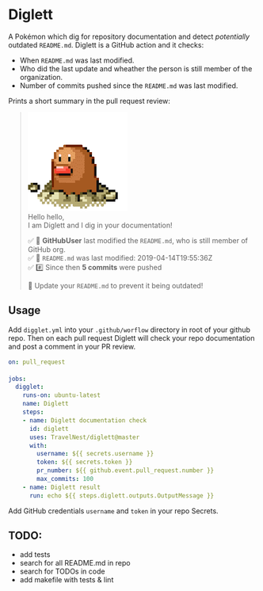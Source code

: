 # Diglett 
A Pokémon which dig for repository documentation and detect _potentially_ outdated `README.md`. Diglett is a GitHub action and it checks:
 - When `README.md` was last modified.
 - Who did the last update and wheather the person is still member of the organization.  
 - Number of commits pushed since the `README.md` was last modified. 

Prints a short summary in the pull request review:
> ![diglett](https://raw.githubusercontent.com/TravelNest/diglett/master/diglett.gif)   
> Hello hello,  
> I am Diglett and I dig in your documentation! 
>
>:white_check_mark: :bust_in_silhouette: **GitHubUser** last modified the `README.md`, who is still member of GitHub org.  
:white_check_mark: :date: `README.md` was last modified: 2019-04-14T19:55:36Z   
:white_check_mark: :hash: Since then **5 commits** were pushed   
>
>:memo: Update your `README.md` to prevent it being outdated! 


## Usage
Add `digglet.yml` into your `.github/worflow` directory in root of your github repo. Then on each pull request Diglett will check
your repo documentation and post a comment in your PR review.
```yaml
on: pull_request

jobs:
  digglet:
    runs-on: ubuntu-latest
    name: Diglett
    steps:
    - name: Diglett documentation check
      id: diglett
      uses: TravelNest/diglett@master
      with:
        username: ${{ secrets.username }}
        token: ${{ secrets.token }}
        pr_number: ${{ github.event.pull_request.number }}
        max_commits: 100
    - name: Diglett result
      run: echo ${{ steps.diglett.outputs.OutputMessage }} 
```

Add GitHub credentials `username` and `token` in your repo Secrets.

## TODO:
 - add tests
 - search for all README.md in repo
 - search for TODOs in code
 - add makefile with tests & lint

